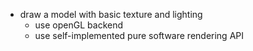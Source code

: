 - draw a model with basic texture and lighting
  - use openGL backend
  - use self-implemented pure software rendering API